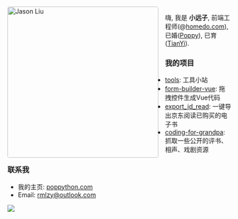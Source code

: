 <img align="left" src="https://poppython.oss-cn-beijing.aliyuncs.com/pdf_report/39ba7bcf-0602-4481-af81-6d02d64b331e__WechatIMG52.jpeg" alt="Jason Liu" height="340px" style="margin-right: 15px; border-radius: 4px;" />

嗨, 我是 **小远子**, 前端工程师(@[homedo.com](https://www.homedo.com/)), 已婚([Poppy](https://poppython.com/about-poppy.html)), 已育([TianYi](https://poppython.com/blog/playing-games-with-my-son.html)).

### 我的项目
- [tools](http://util.city): 工具小站
- [form-builder-vue](https://github.com/rmlzy/form-builder-vue): 拖拽控件生成Vue代码
- [export_jd_read](https://github.com/rmlzy/export_jd_read): 一键导出京东阅读已购买的电子书
- [coding-for-grandpa](https://github.com/rmlzy/coding-for-grandpa): 抓取一些公开的评书、相声、戏剧资源

### 联系我
- 我的主页: [poppython.com](https://poppython.com/)
- Email: <a href="mailto:rmlzy@outlook.com">rmlzy@outlook.com</a>

![](https://visitor-badge.glitch.me/badge?page_id=rmlzy.rmlzy)
